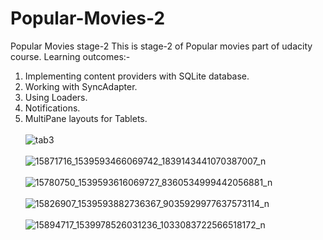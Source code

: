 # Popular-Movies-2
Popular Movies stage-2
This is stage-2 of Popular movies part of udacity course.
Learning outcomes:-<br>
1. Implementing content providers with SQLite database.<br>
2. Working with SyncAdapter.<br>
3. Using Loaders.<br>
4. Notifications.<br>
5. MultiPane layouts for Tablets.<br><br>
![tab3](https://cloud.githubusercontent.com/assets/12881364/21588897/5e1d0c12-d111-11e6-8a7e-b7d6110b98ca.jpg)
<br><br>
![15871716_1539593466069742_1839143441070387007_n](https://cloud.githubusercontent.com/assets/12881364/21589017/1b2c08de-d113-11e6-8bc8-4e80587997b2.jpg)
<br><br>
![15780750_1539593616069727_8360534999442056881_n](https://cloud.githubusercontent.com/assets/12881364/21589024/3958e840-d113-11e6-904e-d3d4502aacd2.jpg)
<br><br>
![15826907_1539593882736367_9035929977637573114_n](https://cloud.githubusercontent.com/assets/12881364/21589033/5024681a-d113-11e6-911a-f3e7bdf9a566.jpg)<br><br>
![15894717_1539978526031236_1033083722566518172_n](https://cloud.githubusercontent.com/assets/12881364/21596245/b1e9458e-d15e-11e6-866f-f73ee0ea12b0.jpg)
